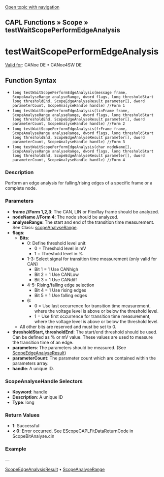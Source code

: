 [Open topic with navigation](../../../../../CANoeDEFamily.htm#Topics/CAPLFunctions/Test/Functions/CAPLfunctionTestWaitScopePerformEdgeAnalysis.md)

## CAPL Functions » Scope » testWaitScopePerformEdgeAnalysis

# testWaitScopePerformEdgeAnalysis

[Valid for](../../../Shared/FeatureAvailability.md):  CANoe DE • CANoe4SW DE

## Function Syntax

- `long testWaitScopePerformEdgeAnalysis(message frame, ScopeAnalyseRange analyseRange, dword flags, long thresholdStart long thresholdEnd, ScopeEdgeAnalyseResult parameter[], dword parameterCount, ScopeAnalyseHandle handle) //Form 1`
- `long testWaitScopePerformEdgeAnalysis(linFrame frame, ScopeAnalyseRange analyseRange, dword flags, long thresholdStart long thresholdEnd, ScopeEdgeAnalyseResult parameter[], dword parameterCount, ScopeAnalyseHandle handle) //Form 2`
- `long testWaitScopePerformEdgeAnalysis(frFrame frame, ScopeAnalyseRange analyseRange, dword flags, long thresholdStart long thresholdEnd, ScopeEdgeAnalyseResult parameter[], dword parameterCount, ScopeAnalyseHandle handle) //Form 3`
- `long testWaitScopePerformEdgeAnalysis(char nodeName[], ScopeAnalyseRange analyseRange, dword flags, long thresholdStart long thresholdEnd, ScopeEdgeAnalyseResult parameter[], dword parameterCount, ScopeAnalyseHandle handle) //Form 4`

### Description

Perform an edge analysis for falling/rising edges of a specific frame or a complete node.

### Parameters

- **frame //Form 1,2,3**: The CAN, LIN or FlexRay frame should be analyzed.
- **nodeName //Form 4**: The node should be analyzed.
- **analyseRange**: The start and end of the transition time measurement. See Class: [scopeAnalyseRange](../../Scope/Classes/CAPLfunctionScopeAnalyseRange.md).
- **flags**:
  - **Bits**:
    - 0: Define threshold level unit:
      - 0 = Threshold level in mV
      - 1 = Threshold level in %
    - 1-3: Select signal for transition time measurement (only valid for CAN)
      - Bit 1 = 1 Use CANhigh
      - Bit 2 = 1 Use CANLow
      - Bit 3 = 1 Use CANdiff
    - 4-5: Rising/falling edge selection
      - Bit 4 = 1 Use rising edges
      - Bit 5 = 1 Use falling edges
    - 6:
      - 0 = Use last occurrence for transition time measurement, where the voltage level is above or below the threshold level.
      - 1 = Use first occurrence for transition time measurement, where the voltage level is above or below the threshold level.
  - All other bits are reserved and must be set to 0.
- **thresholdStart, thresholdEnd**: The start/end threshold should be used. Can be defined as % or mV value. These values are used to measure the transition time of an edge.
- **parameters**: The parameters should be measured. (See [ScopeEdgeAnalyseResult](../../Scope/Classes/CAPLfunctionScopeEdgeAnalysisResult.md))
- **parameterCount**: The parameter count which are contained within the parameters array.
- **handle**: A unique ID.

### ScopeAnalyseHandle Selectors

- **Keyword**: handle
- **Description**: A unique ID
- **Type**: long

### Return Values

- **1**: Successful
- **< 0**: Error occurred. See EScopeCAPLFitDataReturnCode in ScopeBitAnalyse.cin

### Example

—

[ScopeEdgeAnalysisResult](../../Scope/Classes/CAPLfunctionScopeEdgeAnalysisResult.md) • [ScopeAnalyseRange](../../Scope/Classes/CAPLfunctionScopeAnalyseRange.md)
